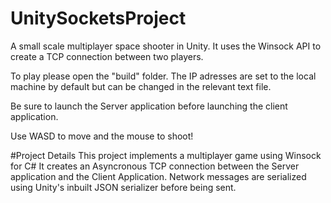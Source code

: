 # UnitySocketsProject
A small scale multiplayer space shooter in Unity. It uses the Winsock API to create a TCP connection between two players. 

To play please open the "build" folder.
The IP adresses are set to the local machine by default but can be changed in the relevant text file.

Be sure to launch the Server application before launching the client application.

Use WASD to move and the mouse to shoot!

#Project Details
This project implements a multiplayer game using Winsock for C#
It creates an Asyncronous TCP connection between the Server application and the Client Application. Network messages are serialized using Unity's inbuilt JSON serializer before being sent.
